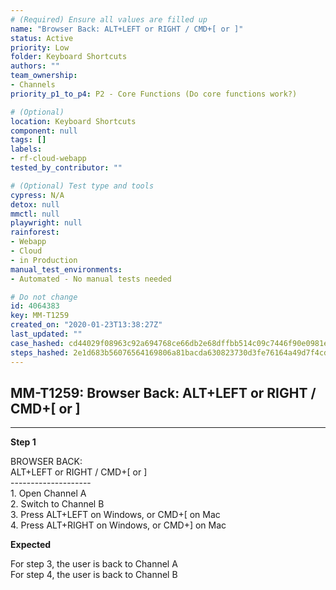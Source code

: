 ```yaml
---
# (Required) Ensure all values are filled up
name: "Browser Back: ALT+LEFT or RIGHT / CMD+[ or ]"
status: Active
priority: Low
folder: Keyboard Shortcuts
authors: ""
team_ownership:
- Channels
priority_p1_to_p4: P2 - Core Functions (Do core functions work?)

# (Optional)
location: Keyboard Shortcuts
component: null
tags: []
labels:
- rf-cloud-webapp
tested_by_contributor: ""

# (Optional) Test type and tools
cypress: N/A
detox: null
mmctl: null
playwright: null
rainforest:
- Webapp
- Cloud
- in Production
manual_test_environments:
- Automated - No manual tests needed

# Do not change
id: 4064383
key: MM-T1259
created_on: "2020-01-23T13:38:27Z"
last_updated: ""
case_hashed: cd44029f08963c92a694768ce66db2e68dffbb514c09c7446f90e0981e91458dcb54555c41f02684937c840459100cc5
steps_hashed: 2e1d683b56076564169806a81bacda630823730d3fe76164a49d7f4cd41430593eaa396d4d9bb9f12bd5b00ccfb54c50
---
```


<!-- (Auto-generated) Based on frontmatter's "key" and "name" -->

## MM-T1259: Browser Back: ALT+LEFT or RIGHT / CMD+[ or ]

---

**Step 1**

BROWSER BACK:\
ALT+LEFT or RIGHT / CMD+\[ or ]\
\--------------------\
1\. Open Channel A\
2\. Switch to Channel B\
3\. Press ALT+LEFT on Windows, or CMD+\[ on Mac\
4\. Press ALT+RIGHT on Windows, or CMD+] on Mac

**Expected**

For step 3, the user is back to Channel A\
For step 4, the user is back to Channel B
